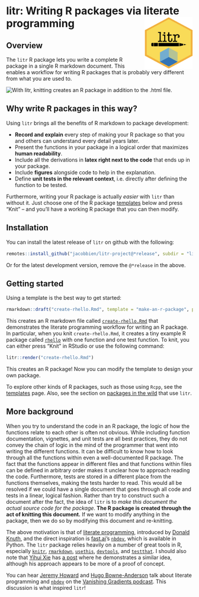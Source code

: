 
<!-- README.md is generated from README.Rmd. Please edit that file -->

# litr: Writing R packages via literate programming <img src="man/figures/logo.png" align="right" height="139" />

<!-- badges: start -->
<!-- badges: end -->

## Overview

The `litr` R package lets you write a complete R package in a single R
markdown document. This enables a workflow for writing R packages that
is probably very different from what you are used to.

![*With litr, knitting creates an R package in addition to the .html
file.*](man/figures/diagram3.png)

## Why write R packages in this way?

Using `litr` brings all the benefits of R markdown to package
development:

-   **Record and explain** every step of making your R package so that
    you and others can understand every detail years later.
-   Present the functions in your package in a logical order that
    maximizes **human readability**.
-   Include all the derivations in **latex right next to the code** that
    ends up in your package.
-   Include **figures** alongside code to help in the explanation.
-   Define **unit tests in the relevant context**, i.e. directly after
    defining the function to be tested.

Furthermore, writing your R package is actually *easier* with `litr`
than without it. Just choose one of the R package
[templates](articles/package-templates.html) below and press “Knit” –
and you’ll have a working R package that you can then modify.

## Installation

You can install the latest release of `litr` on github with the
following:

``` r
remotes::install_github("jacobbien/litr-project@*release", subdir = "litr")
```

Or for the latest development version, remove the `@*release` in the
above.

## Getting started

Using a template is the best way to get started:

``` r
rmarkdown::draft("create-rhello.Rmd", template = "make-an-r-package", package = "litr")
```

This creates an R markdown file called
[`create-rhello.Rmd`](https://github.com/jacobbien/litr-project/blob/main/examples/make-an-r-package/create-rhello.Rmd)
that demonstrates the literate programming workflow for writing an R
package. In particular, when you knit `create-rhello.Rmd`, it creates a
tiny example R package called
[`rhello`](https://github.com/jacobbien/litr-project/tree/main/examples/make-an-r-package/rhello)
with one function and one test function. To knit, you can either press
“Knit” in RStudio or use the following command:

``` r
litr::render("create-rhello.Rmd")
```

This creates an R package! Now you can modify the template to design
your own package.

To explore other kinds of R packages, such as those using `Rcpp`, see
the [templates](articles/package-templates.html) page. Also, see the
section on [packages in the wild](articles/packages-in-the-wild.html)
that use `litr`.

## More background

When you try to understand the code in an R package, the logic of how
the functions relate to each other is often not obvious. While including
function documentation, vignettes, and unit tests are all best
practices, they do not convey the chain of logic in the mind of the
programmer that went into writing the different functions. It can be
difficult to know how to look through all the functions within even a
well-documented R package. The fact that the functions appear in
different files and that functions within files can be defined in
arbitrary order makes it unclear how to approach reading the code.
Furthermore, tests are stored in a different place from the functions
themselves, making the tests harder to read. This would all be resolved
if we could have a single document that goes through all code and tests
in a linear, logical fashion. Rather than try to construct such a
document after the fact, the idea of `litr` is to *make this document
the actual source code for the package*. **The R package is created
through the act of knitting this document.** If we want to modify
anything in the package, then we do so by modifying this document and
re-knitting.

The above motivation is that of [literate
programming](https://en.wikipedia.org/wiki/Literate_programming),
introduced by [Donald
Knuth](https://www-cs-faculty.stanford.edu/~knuth/), and the direct
inspiration is [fast.ai](https://www.fast.ai/about/)’s
[`nbdev`](https://nbdev.fast.ai/), which is available in Python. The
`litr` package relies heavily on a number of great tools in R,
especially [`knitr`](https://yihui.org/knitr/),
[`rmarkdown`](https://rmarkdown.rstudio.com/docs/index.html),
[`usethis`](https://usethis.r-lib.org/),
[`devtools`](https://devtools.r-lib.org/), and
[`testthat`](https://testthat.r-lib.org/). I should also note that
[Yihui Xie](https://yihui.org/en/) has [a post](https://yihui.org/rlp/)
where he demonstrates a similar idea, although his approach appears to
be more of a proof of concept.

You can hear [Jeremy
Howard](https://www.fast.ai/about.html#jeremy-howard) and [Hugo
Bowne-Anderson](https://hugobowne.github.io/) talk about literate
programming and [`nbdev`](https://nbdev.fast.ai/) on the [Vanishing
Gradients podcast](https://vanishinggradients.fireside.fm/2). This
discussion is what inspired `litr`!
